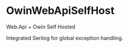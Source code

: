 OwinWebApiSelfHost
==================

Web.Api + Owin Self Hosted

Integrated Serilog for global exception handling.